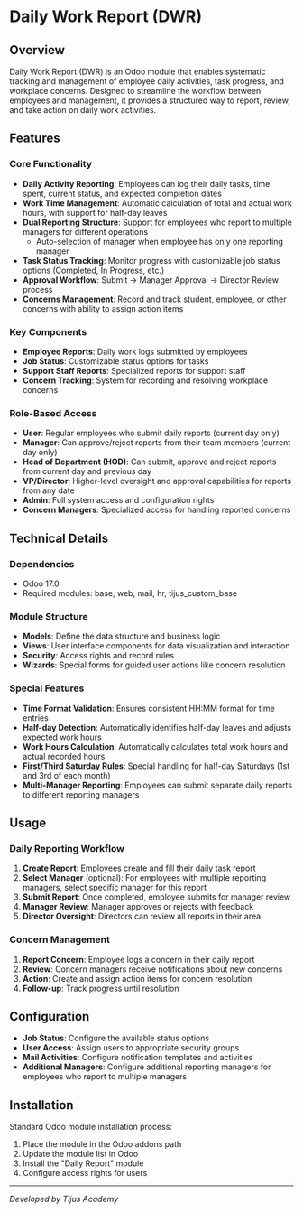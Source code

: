 # Daily Work Report (DWR)

## Overview
Daily Work Report (DWR) is an Odoo module that enables systematic tracking and management of employee daily activities, task progress, and workplace concerns. Designed to streamline the workflow between employees and management, it provides a structured way to report, review, and take action on daily work activities.

## Features

### Core Functionality
- **Daily Activity Reporting**: Employees can log their daily tasks, time spent, current status, and expected completion dates
- **Work Time Management**: Automatic calculation of total and actual work hours, with support for half-day leaves
- **Dual Reporting Structure**: Support for employees who report to multiple managers for different operations
  - Auto-selection of manager when employee has only one reporting manager
- **Task Status Tracking**: Monitor progress with customizable job status options (Completed, In Progress, etc.)
- **Approval Workflow**: Submit → Manager Approval → Director Review process
- **Concerns Management**: Record and track student, employee, or other concerns with ability to assign action items

### Key Components
- **Employee Reports**: Daily work logs submitted by employees
- **Job Status**: Customizable status options for tasks
- **Support Staff Reports**: Specialized reports for support staff
- **Concern Tracking**: System for recording and resolving workplace concerns

### Role-Based Access
- **User**: Regular employees who submit daily reports (current day only)
- **Manager**: Can approve/reject reports from their team members (current day only)
- **Head of Department (HOD)**: Can submit, approve and reject reports from current day and previous day
- **VP/Director**: Higher-level oversight and approval capabilities for reports from any date
- **Admin**: Full system access and configuration rights
- **Concern Managers**: Specialized access for handling reported concerns

## Technical Details

### Dependencies
- Odoo 17.0
- Required modules: base, web, mail, hr, tijus_custom_base

### Module Structure
- **Models**: Define the data structure and business logic
- **Views**: User interface components for data visualization and interaction
- **Security**: Access rights and record rules
- **Wizards**: Special forms for guided user actions like concern resolution

### Special Features
- **Time Format Validation**: Ensures consistent HH:MM format for time entries
- **Half-day Detection**: Automatically identifies half-day leaves and adjusts expected work hours
- **Work Hours Calculation**: Automatically calculates total work hours and actual recorded hours
- **First/Third Saturday Rules**: Special handling for half-day Saturdays (1st and 3rd of each month)
- **Multi-Manager Reporting**: Employees can submit separate daily reports to different reporting managers

## Usage

### Daily Reporting Workflow
1. **Create Report**: Employees create and fill their daily task report
2. **Select Manager** (optional): For employees with multiple reporting managers, select specific manager for this report
3. **Submit Report**: Once completed, employee submits for manager review
4. **Manager Review**: Manager approves or rejects with feedback
5. **Director Oversight**: Directors can review all reports in their area

### Concern Management
1. **Report Concern**: Employee logs a concern in their daily report
2. **Review**: Concern managers receive notifications about new concerns
3. **Action**: Create and assign action items for concern resolution
4. **Follow-up**: Track progress until resolution

## Configuration
- **Job Status**: Configure the available status options
- **User Access**: Assign users to appropriate security groups
- **Mail Activities**: Configure notification templates and activities
- **Additional Managers**: Configure additional reporting managers for employees who report to multiple managers

## Installation
Standard Odoo module installation process:
1. Place the module in the Odoo addons path
2. Update the module list in Odoo
3. Install the "Daily Report" module
4. Configure access rights for users

---

*Developed by Tijus Academy*